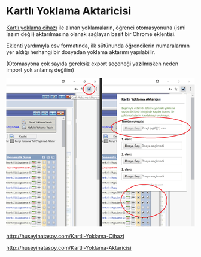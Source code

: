 # Kartlı Yoklama Aktaricisi
[Kartlı yoklama cihazı](http://huseyinatasoy.com/Kartli-Yoklama-Cihazi) ile alınan yoklamaların, öğrenci otomasyonuna (ismi lazım değil) aktarılmasına olanak sağlayan basit bir Chrome eklentisi.

Eklenti yardımıyla csv formatında, ilk sütünunda öğrencilerin numaralarının yer aldığı herhangi bir dosyadan yoklama aktarımı yapılabilir.

(Otomasyona çok sayıda gereksiz export seçeneği yazılmışken neden import yok anlamış değilim)

<img src="Kartli_Yoklama_Aktaricisi.png" alt="Yoklama aktarıcısı ekran görüntüsü" width="600px">

http://huseyinatasoy.com/Kartli-Yoklama-Cihazi

http://huseyinatasoy.com/Kartli-Yoklama-Aktaricisi
